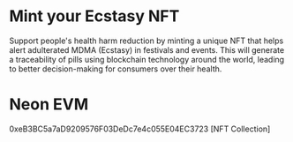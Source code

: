 # Mint your Ecstasy NFT

Support people's health harm reduction by minting a unique NFT that helps alert adulterated MDMA (Ecstasy) in festivals and events. This will generate a traceability of pills using blockchain technology around the world, leading to better decision-making for consumers over their health.


# Neon EVM
0xeB3BC5a7aD9209576F03DeDc7e4c055E04EC3723 [NFT Collection]
